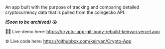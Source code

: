 An app built with the purpose of tracking and comparing detailed cryptocurrency data that is pulled from the coingecko API. 

_**(Soon to be archived)**_ 😭

👨‍💻 Live demo here: https://crypto-app-git-body-rebuild-keiryan.vercel.app

⚙️ Live code here: https://githubbox.com/keiryan/Crypto-App
